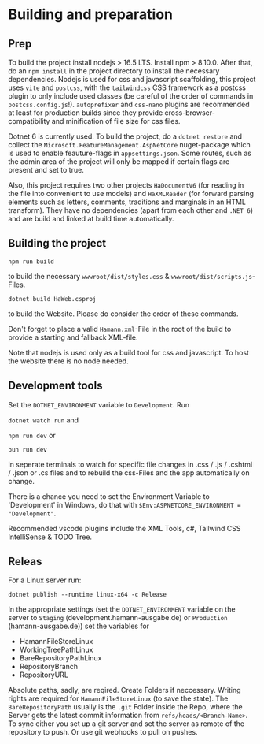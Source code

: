 # Building and preparation

## Prep
To build the project install nodejs > 16.5 LTS. Install npm > 8.10.0. After that, do an `npm install` in the project directory to install the necessary dependencies. Nodejs is used for css and javascript scaffolding, this project uses `vite` and `postcss`, with the `tailwindcss` CSS framework as a postcss plugin to only include used classes (be careful of the order of commands in `postcss.config.js`!). `autoprefixer` and `css-nano` plugins are recommended at least for production builds since they provide cross-browser-compatibility and minification of file size for css files.

Dotnet 6 is currently used. To build the project, do a `dotnet restore` and collect the `Microsoft.FeatureManagement.AspNetCore` nuget-package which is used to enable feauture-flags in `appsettings.json`. Some routes, such as the admin area of the project will only be mapped if certain flags are present and set to true. 

Also, this project requires two other projects `HaDocumentV6` (for reading in the file into convenient to use models) and `HaXMLReader` (for forward parsing elements such as letters, comments, traditions and marginals in an HTML transform). They have no dependencies (apart from each other and `.NET 6`) and are build and linked at build time automatically.

## Building the project 

`npm run build`

to build the necessary `wwwroot/dist/styles.css` & `wwwroot/dist/scripts.js`-Files.

`dotnet build HaWeb.csproj`

to build the Website. Please do consider the order of these commands.

Don't forget to place a valid `Hamann.xml`-File in the root of the build to provide a starting and fallback XML-file.

Note that nodejs is used only as a build tool for css and javascript. To host the website there is no node needed.

## Development tools

Set the `DOTNET_ENVIRONMENT` variable to `Development`. Run

`dotnet watch run` and

`npm run dev` or 

`bun run dev`

in seperate terminals to watch for specific file changes in .css / .js / .cshtml / .json or .cs files and to rebuild the css-Files and the app automatically on change.

There is a chance you need to set the Environment Variable to 'Development' in Windows, do that with `$Env:ASPNETCORE_ENVIRONMENT = "Development"`.

Recommended vscode plugins include the XML Tools, c#, Tailwind CSS IntelliSense & TODO Tree.

## Releas

For a Linux server run:

`dotnet publish --runtime linux-x64 -c Release`

In the appropriate settings (set the `DOTNET_ENVIRONMENT` variable on the server to `Staging` (development.hamann-ausgabe.de) or `Production` (hamann-ausgabe.de)) set the variables for

- HamannFileStoreLinux
- WorkingTreePathLinux
- BareRepositoryPathLinux
- RepositoryBranch
- RepositoryURL

Absolute paths, sadly, are reqired. Create Folders if neccessary. Writing rights are required for `HamannFileStoreLinux` (to save the state). The `BareRepositoryPath` usually is the `.git` Folder inside the Repo, where the Server gets the latest commit information from `refs/heads/<Branch-Name>`. To sync either you set up a git server and set the server as remote of the repository to push. Or use git webhooks to pull on pushes. 